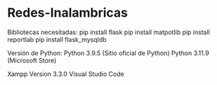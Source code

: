 # Redes-Inalambricas 

Bibliotecas necesitadas:
pip install flask
pip install matpotlib
pip install reportlab
pip install flask_mysqldb

Versión de Python:
Python 3.9.5 (Sitio oficial de Python)
Python 3.11.9 (Microsoft Store)

Xampp Version  3.3.0
Visual Studio Code
